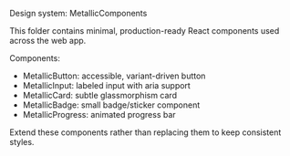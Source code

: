 Design system: MetallicComponents

This folder contains minimal, production-ready React components used across the web app.

Components:
- MetallicButton: accessible, variant-driven button
- MetallicInput: labeled input with aria support
- MetallicCard: subtle glassmorphism card
- MetallicBadge: small badge/sticker component
- MetallicProgress: animated progress bar

Extend these components rather than replacing them to keep consistent styles.
